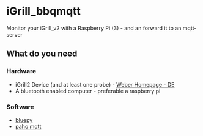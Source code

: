# iGrill_bbqmqtt
Monitor your iGrill_v2 with a Raspberry Pi (3) - and an forward it to an mqtt-server

## What do you need
### Hardware
* iGrill2 Device (and at least one probe) - [Weber Homepage - DE](http://www.weber.com/DE/de/zubehoer/werkzeuge/-igrill/7221.html)
* A bluetooth enabled computer - preferable a raspberry pi

### Software

* [bluepy](https://github.com/IanHarvey/bluepy)
* [paho mqtt](https://pypi.python.org/pypi/paho-mqtt/1.1)
